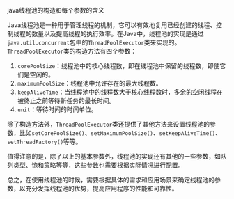 java线程池的构造和每个参数的含义

Java线程池是一种用于管理线程的机制，它可以有效地复用已经创建的线程、控制线程的数量以及提高线程的执行效率。在Java中，线程池的实现是通过`java.util.concurrent`包中的`ThreadPoolExecutor`类来实现的。`ThreadPoolExecutor`类的构造方法有四个参数：

1. `corePoolSize`：线程池中的核心线程数，即在线程池中保留的线程数，即使它们是空闲的。
2. `maximumPoolSize`：线程池中允许存在的最大线程数。
3. `keepAliveTime`：当线程池中的线程数大于核心线程数时，多余的空闲线程在被终止之前等待新任务的最长时间。
4. `unit`：等待时间的时间单位。

除了构造方法外，`ThreadPoolExecutor`类还提供了其他方法来设置线程池的参数，比如`setCorePoolSize()`、`setMaximumPoolSize()`、`setKeepAliveTime()`、`setThreadFactory()`等等。

值得注意的是，除了以上的基本参数外，线程池的实现还有其他的一些参数，如队列类型、饱和策略等等，这些参数也需要根据实际情况进行配置。

总之，在使用线程池的时候，需要根据具体的需求和应用场景来确定线程池的参数，以充分发挥线程池的优势，提高应用程序的性能和可靠性。